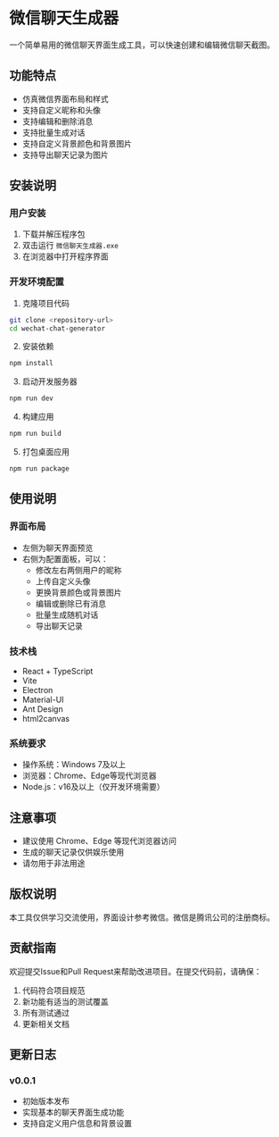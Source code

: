 # 微信聊天生成器

一个简单易用的微信聊天界面生成工具，可以快速创建和编辑微信聊天截图。

## 功能特点

- 仿真微信界面布局和样式
- 支持自定义昵称和头像
- 支持编辑和删除消息
- 支持批量生成对话
- 支持自定义背景颜色和背景图片
- 支持导出聊天记录为图片

## 安装说明

### 用户安装

1. 下载并解压程序包
2. 双击运行 `微信聊天生成器.exe`
3. 在浏览器中打开程序界面

### 开发环境配置

1. 克隆项目代码
```bash
git clone <repository-url>
cd wechat-chat-generator
```

2. 安装依赖
```bash
npm install
```

3. 启动开发服务器
```bash
npm run dev
```

4. 构建应用
```bash
npm run build
```

5. 打包桌面应用
```bash
npm run package
```

## 使用说明

### 界面布局

- 左侧为聊天界面预览
- 右侧为配置面板，可以：
  - 修改左右两侧用户的昵称
  - 上传自定义头像
  - 更换背景颜色或背景图片
  - 编辑或删除已有消息
  - 批量生成随机对话
  - 导出聊天记录

### 技术栈

- React + TypeScript
- Vite
- Electron
- Material-UI
- Ant Design
- html2canvas

### 系统要求

- 操作系统：Windows 7及以上
- 浏览器：Chrome、Edge等现代浏览器
- Node.js：v16及以上（仅开发环境需要）

## 注意事项

- 建议使用 Chrome、Edge 等现代浏览器访问
- 生成的聊天记录仅供娱乐使用
- 请勿用于非法用途

## 版权说明

本工具仅供学习交流使用，界面设计参考微信。微信是腾讯公司的注册商标。

## 贡献指南

欢迎提交Issue和Pull Request来帮助改进项目。在提交代码前，请确保：

1. 代码符合项目规范
2. 新功能有适当的测试覆盖
3. 所有测试通过
4. 更新相关文档

## 更新日志

### v0.0.1
- 初始版本发布
- 实现基本的聊天界面生成功能
- 支持自定义用户信息和背景设置